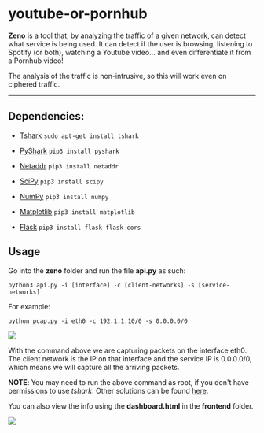 # youtube-or-pornhub

**Zeno** is a tool that, by analyzing the traffic of a given network, can detect what service is being used. It can detect if the user is browsing, listening to Spotify (or both), watching a Youtube video... and even differentiate it from a Pornhub video!

The analysis of the traffic is non-intrusive, so this will work even on ciphered traffic.

___________________________________________________________________________________________

## Dependencies:

- [Tshark](https://www.wireshark.org/docs/man-pages/tshark.html)
	```sudo apt-get install tshark```

- [PyShark](https://github.com/KimiNewt/pyshark)
    ```pip3 install pyshark```

- [Netaddr](https://github.com/drkjam/netaddr)
	```pip3 install netaddr```

- [SciPy](https://github.com/scipy/scipy)
	```pip3 install scipy```

- [NumPy](http://www.numpy.org/)
	```pip3 install numpy```

- [Matplotlib](https://matplotlib.org/)
	```pip3 install matplotlib```

- [Flask](http://flask.pocoo.org/)
    ```pip3 install flask flask-cors```

## Usage

Go into the **zeno** folder and run the file **api.py** as such:

```python3 api.py -i [interface] -c [client-networks] -s [service-networks]```

For example:

```python pcap.py -i eth0 -c 192.1.1.10/0 -s 0.0.0.0/0```

![]({{site.baseurl}}/misc/terminal.gif)

With the command above we are capturing packets on the interface eth0. The client network is the IP on that interface and the service IP is 0.0.0.0/0, which means we will capture all the arriving packets.

**NOTE**: You may need to run the above command as root, if you don't have permissions to use _tshark_. Other solutions can be found [here](https://wiki.wireshark.org/CaptureSetup/CapturePrivileges).

You can also view the info using the **dashboard.html** in the **frontend** folder.

![]({{site.baseurl}}/misc/dashboard.gif)
